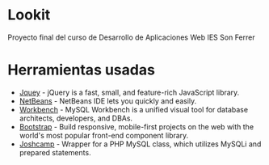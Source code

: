 # Lookit
Proyecto final del curso de Desarrollo de Aplicaciones Web IES Son Ferrer

# Herramientas usadas

* [Jquey](https://jquery.com/) - jQuery is a fast, small, and feature-rich JavaScript library.
* [NetBeans](https://netbeans.org/) - NetBeans IDE lets you quickly and easily.
* [Workbench](https://www.mysql.com/products/workbench/) - MySQL Workbench is a unified visual tool for database architects, developers, and DBAs.
* [Bootstrap](https://getbootstrap.com/) - Build responsive, mobile-first projects on the web with the world's most popular front-end component library.
* [Joshcamp](https://github.com/ThingEngineer/PHP-MySQLi-Database-Class) - Wrapper for a PHP MySQL class, which utilizes MySQLi and prepared statements.
